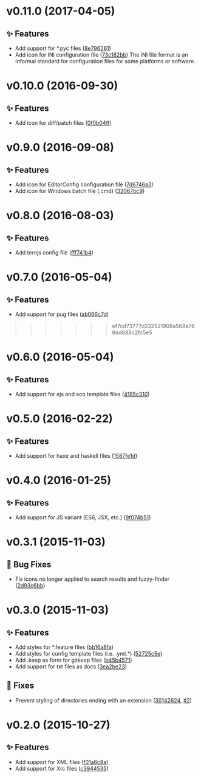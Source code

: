<a name="v0.11.0"></a>
# v0.11.0 (2017-04-05)

## :sparkles: Features

- Add support for \*.pyc files ([8e796261](https://github.com/abe33/atom-unfancy-file-icons/commit/8e796261246835d3e7694bd633baced139b2e694))
- Add icon for INI configuration file ([73c182bb](https://github.com/abe33/atom-unfancy-file-icons/commit/73c182bbbc7c29eb3b84f6a3277f2f5f44fa828b))
  The INI file format is an informal standard for configuration files for some platforms or software.

<a name="v0.10.0"></a>
# v0.10.0 (2016-09-30)

## :sparkles: Features

- Add icon for diff/patch files ([0f0b04ff](https://github.com/abe33/atom-unfancy-file-icons/commit/0f0b04ffcf9f7919dfd93afb53e946981bd8a143))

<a name="v0.9.0"></a>
# v0.9.0 (2016-09-08)

## :sparkles: Features

- Add icon for EditorConfig configuration file ([7d6746a3](https://github.com/abe33/atom-unfancy-file-icons/commit/7d6746a3904292d0de91d7ef2857eb26bc410526))
- Add icon for Windows batch file (.cmd) ([32067bc9](https://github.com/abe33/atom-unfancy-file-icons/commit/32067bc989992f5f5451f255598ed6b0034480db))

<a name="v0.8.0"></a>
# v0.8.0 (2016-08-03)

## :sparkles: Features

- Add ternjs config file ([fff741b4](https://github.com/abe33/atom-unfancy-file-icons/commit/fff741b4237036f95baf1fe9cefc03e368fb7e62))

<a name="v0.7.0"></a>
# v0.7.0 (2016-05-04)

## :sparkles: Features

- Add support for pug files ([ab066c7d](https://github.com/abe33/atom-unfancy-file-icons/commit/ab066c7da8d6e55cada7c8827cd25fb78f0b1854))
>>>>>>> ef7cd73777c032521908a568a788ed688c2fc5e5

<a name="v0.6.0"></a>
# v0.6.0 (2016-05-04)

## :sparkles: Features

- Add support for ejs and eco template files ([4185c310](https://github.com/abe33/atom-unfancy-file-icons/commit/4185c3102362ee7c2db075dc45371073dfa6d70e))

<a name="v0.5.0"></a>
# v0.5.0 (2016-02-22)

## :sparkles: Features

- Add support for haxe and haskell files ([1587fe1d](https://github.com/abe33/atom-unfancy-file-icons/commit/1587fe1de00dc56e7c86a27c8f6b4d70ce38fb61))

<a name="v0.4.0"></a>
# v0.4.0 (2016-01-25)

## :sparkles: Features

- Add support for JS variant (ES6, JSX, etc.) ([9f074b51](https://github.com/abe33/atom-unfancy-file-icons/commit/9f074b51c2373bdc184402ba6a39e01cc6fda3d0))

<a name="v0.3.1"></a>
# v0.3.1 (2015-11-03)

## :bug: Bug Fixes

- Fix icons no longer applied to search results and fuzzy-finder ([2d93c6bb](https://github.com/abe33/atom-unfancy-file-icons/commit/2d93c6bb08546b55a58af3b3bae2850629cc1efd))

<a name="v0.3.0"></a>
# v0.3.0 (2015-11-03)

## :sparkles: Features

- Add styles for \*.feature files ([bb16a8fa](https://github.com/abe33/atom-unfancy-file-icons/commit/bb16a8faf380018b43d186bb5c735b10a7a73d57))
- Add styles for config template files (i.e. .yml.\*) ([52725c5e](https://github.com/abe33/atom-unfancy-file-icons/commit/52725c5e1b9197310cb4611902277b02bb7947d8))
- Add .keep as form for gitkeep files ([b45b4571](https://github.com/abe33/atom-unfancy-file-icons/commit/b45b457170b42523d2cd49bb23d762672c5b39f0))
- Add support for txt files as docs ([3ea2be23](https://github.com/abe33/atom-unfancy-file-icons/commit/3ea2be23dd2a09d09e0eacaabf8a73a5abd4b386))

## :bug: Fixes

- Prevent styling of directories ending with an extension ([30142624](https://github.com/abe33/atom-unfancy-file-icons/commit/301426248b68f0df684f7488684d08ebda562a35), [#2](https://github.com/abe33/atom-unfancy-file-icons/pull/2))

<a name="v0.2.0"></a>
# v0.2.0 (2015-10-27)

## :sparkles: Features

- Add support for XML files ([f01a6c8a](https://github.com/abe33/atom-unfancy-file-icons/commit/f01a6c8a3c6fa7ceb0206b090c532f4d386f3b97))
- Add support for Xrc files ([c3944535](https://github.com/abe33/atom-unfancy-file-icons/commit/c39445356b1403838e70b0a5cd57dbe658f7df63))
